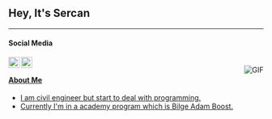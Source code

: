 ## Hey, It's Sercan
----
#### Social Media
<a href="https://https://www.linkedin.com/in/sercankarakuyu/">
  <img align="left" alt="Ajay's Linkdein" width="22px" src="https://cdn.jsdelivr.net/npm/simple-icons@v3/icons/linkedin.svg" />
  </a>
<a href="https://github.com/sercaan1">
  <img align="left" alt="Ajay's Github" width="22px" src="https://cdn.jsdelivr.net/npm/simple-icons@v3/icons/github.svg" />
  <br />
  <img align="right" alt="GIF" src="https://media3.giphy.com/media/hL9q5k9dk9l0wGd4e0/giphy.gif?cid=ecf05e47z55m439hszxqg966cfa7gxsn7qmacca6r4chs5j2&rid=giphy.gif&ct=g" />

#### About Me
- I am civil engineer but start to deal with programming.
- Currently I'm in a academy program which is Bilge Adam Boost.

